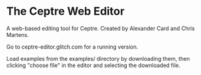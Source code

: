 # The Ceptre Web Editor

A web-based editing tool for Ceptre. Created by Alexander Card and Chris Martens.

Go to ceptre-editor.glitch.com for a running version.

Load examples from the examples/ directory by downloading them, then clicking "choose file" in the editor and selecting the downloaded file.
